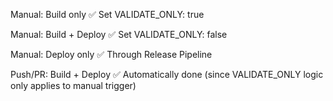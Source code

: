 
Manual: Build only	✅	Set VALIDATE_ONLY: true


Manual: Build + Deploy	✅	Set VALIDATE_ONLY: false


Manual: Deploy only	✅	Through Release Pipeline


Push/PR: Build + Deploy	✅	Automatically done (since VALIDATE_ONLY logic only applies to manual trigger)

